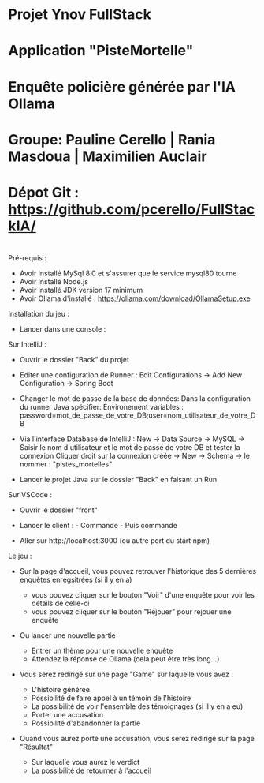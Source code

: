 #
#                    Projet Ynov FullStack
#                 Application "PisteMortelle"
#         Enquête policière générée par l'IA Ollama
#
# Groupe: Pauline Cerello | Rania Masdoua | Maximilien Auclair
# 
# Dépot Git : https://github.com/pcerello/FullStackIA/
#

Pré-requis :

- Avoir installé MySql 8.0 et s'assurer que le service mysql80 tourne
- Avoir installé Node.js
- Avoir installé JDK version 17 minimum
- Avoir Ollama d'installé : https://ollama.com/download/OllamaSetup.exe


Installation du jeu :


- Lancer dans une console : <ollama run llama3.2>

Sur IntelliJ :

- Ouvrir le dossier "Back" du projet

- Editer une configuration de Runner :
    Edit Configurations -> Add New Configuration -> Spring Boot 

- Changer le mot de passe de la base de données:
    Dans la configuration du runner Java spécifier:
    Environement variables : password=mot_de_passe_de_votre_DB;user=nom_utilisateur_de_votre_DB

- Via l'interface Database de IntelliJ :
    New -> Data Source -> MySQL -> Saisir le nom d'utilisateur et le mot de passe de votre DB et tester la connexion
    Cliquer droit sur la connexion créée -> New -> Schema -> le nommer : "pistes_mortelles" 

- Lancer le projet Java sur le dossier "Back" en faisant un Run

Sur VSCode :

- Ouvrir le dossier "front"

- Lancer le client :
        - Commande <npm i>
        - Puis commande <npm run start>

- Aller sur http://localhost:3000 (ou autre port du start npm)


Le jeu :

- Sur la page d'accueil, vous pouvez retrouver l'historique des 5 dernières enquètes enregsitrées (si il y en a)
    - vous pouvez cliquer sur le bouton "Voir" d'une enquête pour voir les détails de celle-ci
    - vous pouvez cliquer sur le bouton "Rejouer" pour rejouer une enquête

- Ou lancer une nouvelle partie
    - Entrer un thème pour une nouvelle enquête
    - Attendez la réponse de Ollama (cela peut être très long...)

- Vous serez redirigé sur une page "Game" sur laquelle vous avez :
    - L'histoire générée
    - Possibilité de faire appel à un témoin de l'histoire
    - La possibilité de voir l'ensemble des témoignages (si il y en a eu)
    - Porter une accusation
    - Possibilité d'abandonner la partie

- Quand vous aurez porté une accusation, vous serez redirigé sur la page "Résultat"
    - Sur laquelle vous aurez le verdict
    - La possibilité de retourner à l'accueil